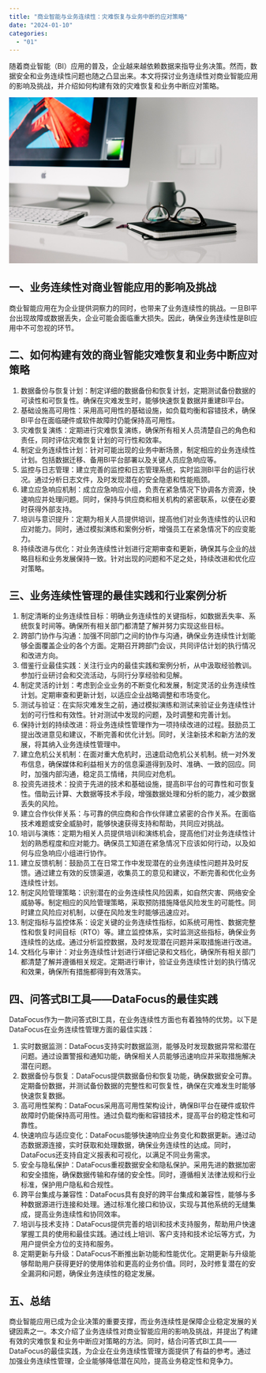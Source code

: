 ```yaml
---
title: "商业智能与业务连续性：灾难恢复与业务中断的应对策略"
date: "2024-01-10"
categories: 
  - "01"
---
```


随着商业智能（BI）应用的普及，企业越来越依赖数据来指导业务决策。然而，数据安全和业务连续性问题也随之凸显出来。本文将探讨业务连续性对商业智能应用的影响及挑战，并介绍如何构建有效的灾难恢复和业务中断应对策略。

![](images/1697699395-office-820390-scaled.jpg)

## 一、业务连续性对商业智能应用的影响及挑战

商业智能应用在为企业提供洞察力的同时，也带来了业务连续性的挑战。一旦BI平台出现故障或数据丢失，企业可能会面临重大损失。因此，确保业务连续性是BI应用中不可忽视的环节。

## 二、如何构建有效的商业智能灾难恢复和业务中断应对策略

1. 数据备份与恢复计划：制定详细的数据备份和恢复计划，定期测试备份数据的可读性和可恢复性。确保在灾难发生时，能够快速恢复数据并重建BI平台。
2. 基础设施高可用性：采用高可用性的基础设施，如负载均衡和容错技术，确保BI平台在面临硬件或软件故障时仍能保持高可用性。
3. 灾难恢复演练：定期进行灾难恢复演练，确保所有相关人员清楚自己的角色和责任，同时评估灾难恢复计划的可行性和效率。
4. 制定业务连续性计划：针对可能出现的业务中断场景，制定相应的业务连续性计划。包括数据迁移、备用BI平台部署以及关键人员应急响应等。
5. 监控与日志管理：建立完善的监控和日志管理系统，实时监测BI平台的运行状况。通过分析日志文件，及时发现潜在的安全隐患和性能瓶颈。
6. 建立应急响应机制：成立应急响应小组，负责在紧急情况下协调各方资源，快速响应并处理问题。同时，保持与供应商和相关机构的紧密联系，以便在必要时获得外部支持。
7. 培训与意识提升：定期为相关人员提供培训，提高他们对业务连续性的认识和应对能力。同时，通过模拟演练和案例分析，增强员工在紧急情况下的应变能力。
8. 持续改进与优化：对业务连续性计划进行定期审查和更新，确保其与企业的战略目标和业务发展保持一致。针对出现的问题和不足之处，持续改进和优化应对策略。

## 三、业务连续性管理的最佳实践和行业案例分析

1. 制定清晰的业务连续性目标：明确业务连续性的关键指标，如数据丢失率、系统恢复时间等。确保所有相关部门都清楚了解并努力实现这些目标。
2. 跨部门协作与沟通：加强不同部门之间的协作与沟通，确保业务连续性计划能够全面覆盖企业的各个方面。定期召开跨部门会议，共同评估计划的执行情况和改进方向。
3. 借鉴行业最佳实践：关注行业内的最佳实践和案例分析，从中汲取经验教训。参加行业研讨会和交流活动，与同行分享经验和见解。
4. 制定灵活的计划：考虑到企业业务的不断变化和发展，制定灵活的业务连续性计划。定期审查和更新计划，以适应企业战略调整和市场变化。
5. 测试与验证：在实际灾难发生之前，通过模拟演练和测试来验证业务连续性计划的可行性和有效性。针对测试中发现的问题，及时调整和完善计划。
6. 保持计划的持续改进：将业务连续性管理作为一项持续改进的过程。鼓励员工提出改进意见和建议，不断完善和优化计划。同时，关注新技术和新方法的发展，将其纳入业务连续性管理中。
7. 建立危机公关机制：在面对重大危机时，迅速启动危机公关机制。统一对外发布信息，确保媒体和利益相关方的信息渠道得到及时、准确、一致的回应。同时，加强内部沟通，稳定员工情绪，共同应对危机。
8. 投资先进技术：投资于先进的技术和基础设施，提高BI平台的可靠性和可恢复性。借助云计算、大数据等技术手段，增强数据处理和分析的能力，减少数据丢失的风险。
9. 建立合作伙伴关系：与可靠的供应商和合作伙伴建立紧密的合作关系。在面临技术难题或安全威胁时，能够快速获得支持和帮助，共同应对挑战。
10. 培训与演练：定期为相关人员提供培训和演练机会，提高他们对业务连续性计划的熟悉程度和应对能力。确保员工知道在紧急情况下应该如何行动，以及如何与应急响应小组进行协作。
11. 建立反馈机制：鼓励员工在日常工作中发现潜在的业务连续性问题并及时反馈。通过建立有效的反馈渠道，收集员工的意见和建议，不断完善和优化业务连续性计划。
12. 制定风险管理策略：识别潜在的业务连续性风险因素，如自然灾害、网络安全威胁等。制定相应的风险管理策略，采取预防措施降低风险发生的可能性。同时建立风险应对机制，以便在风险发生时能够迅速应对。
13. 制定指标与监控体系：设定关键的业务连续性指标，如系统可用性、数据完整性和恢复时间目标（RTO）等。建立监控体系，实时监测这些指标，确保业务连续性的达成。通过分析监控数据，及时发现潜在问题并采取措施进行改进。
14. 文档化与审计：对业务连续性计划进行详细记录和文档化，确保所有相关部门都清楚了解并遵循相关规定。定期进行审计，验证业务连续性计划的执行情况和效果，确保所有措施都得到有效落实。

## 四、问答式BI工具——DataFocus的最佳实践

DataFocus作为一款问答式BI工具，在业务连续性方面也有着独特的优势。以下是DataFocus在业务连续性管理方面的最佳实践：

1. 实时数据监测：DataFocus支持实时数据监测，能够及时发现数据异常和潜在问题。通过设置警报和通知功能，确保相关人员能够迅速响应并采取措施解决潜在问题。
2. 数据备份与恢复：DataFocus提供数据备份和恢复功能，确保数据安全可靠。定期备份数据，并测试备份数据的完整性和可恢复性，确保在灾难发生时能够快速恢复数据。
3. 高可用性架构：DataFocus采用高可用性架构设计，确保BI平台在硬件或软件故障时仍能保持高可用性。通过负载均衡和容错技术，提高平台的稳定性和可靠性。
4. 快速响应与适应变化：DataFocus能够快速响应业务变化和数据更新。通过动态数据源连接，实时获取和处理数据，确保业务连续性的达成。同时，DataFocus还支持自定义报表和可视化，以满足不同业务需求。
5. 安全与隐私保护：DataFocus重视数据安全和隐私保护。采用先进的数据加密和安全措施，确保数据传输和存储的安全性。同时，遵循相关法律法规和行业标准，保护用户隐私和合规性。
6. 跨平台集成与兼容性：DataFocus具有良好的跨平台集成和兼容性，能够与多种数据源进行连接和处理。通过标准化接口和协议，实现与其他系统的无缝集成，提高业务连续性和协同效率。
7. 培训与技术支持：DataFocus提供完善的培训和技术支持服务，帮助用户快速掌握工具的使用和最佳实践。通过线上培训、客户支持和技术论坛等方式，为用户提供全方位的支持和服务。
8. 定期更新与升级：DataFocus不断推出新功能和性能优化。定期更新与升级能够帮助用户获得更好的使用体验和更高的业务价值。同时，及时修复潜在的安全漏洞和问题，确保业务连续性的稳定发展。

## 五、总结

商业智能应用已成为企业决策的重要支撑，而业务连续性是保障企业稳定发展的关键因素之一。本文介绍了业务连续性对商业智能应用的影响及挑战，并提出了构建有效的灾难恢复和业务中断应对策略的方法。同时，结合问答式BI工具——DataFocus的最佳实践，为企业在业务连续性管理方面提供了有益的参考。通过加强业务连续性管理，企业能够降低潜在风险，提高业务稳定性和竞争力。
